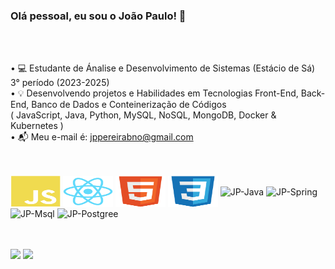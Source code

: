 ### Olá pessoal, eu sou o João Paulo! 👋

<br>
<br>

• 💻 Estudante de Ánalise e Desenvolvimento de Sistemas (Estácio de Sá) 3° período (2023-2025)<br>
• 💡 Desenvolvendo projetos e Habilidades em Tecnologias Front-End, Back-End, Banco de Dados e Conteinerização de Códigos <br> ( JavaScript, Java, Python, MySQL, NoSQL, MongoDB, Docker & Kubernetes )<br>
• 📬 Meu e-mail é: jppereirabno@gmail.com
<br>
<br>


<div style="display: inline_block"><br>
  <img align="center" alt="JP-Js" height="50" width="80" src="https://raw.githubusercontent.com/devicons/devicon/master/icons/javascript/javascript-plain.svg">
  <img align="center" alt="JP-React" height="50" width="80" src="https://raw.githubusercontent.com/devicons/devicon/master/icons/react/react-original.svg">
  <img align="center" alt="JP-HTML" height="50" width="80" src="https://raw.githubusercontent.com/devicons/devicon/master/icons/html5/html5-original.svg">
  <img align="center" alt="JP-CSS" height="50" width="80" src="https://raw.githubusercontent.com/devicons/devicon/master/icons/css3/css3-original.svg">
  <img align="center" alt="JP-Java" height="50" width="80" src="https://cdn.jsdelivr.net/gh/devicons/devicon/icons/java/java-original.svg">
   <img align="center" alt="JP-Spring" height="50" width="80" src="https://cdn.jsdelivr.net/gh/devicons/devicon/icons/spring/spring-original-wordmark.svg" />
  <img align="center" alt="JP-Msql" height="50" width="80" src="https://cdn.jsdelivr.net/gh/devicons/devicon/icons/mysql/mysql-original-wordmark.svg">
  <img align="center" alt="JP-Postgree" height="50" width="80" src="https://cdn.jsdelivr.net/gh/devicons/devicon/icons/postgresql/postgresql-original-wordmark.svg">
</div>

  <br>
  <br>
  
  <div> 
   <p></p>
  <a href = "mailto:jppereirabno@gmail.com"><img src="https://img.shields.io/badge/-Gmail-%23333?style=for-the-badge&logo=gmail&logoColor=white" target="_blank"></a>
  <a href="https://www.linkedin.com/in/jo%C3%A3o-paulo-pereira-da-silva-365910257/" target="_blank"><img src="https://img.shields.io/badge/-LinkedIn-%230077B5?style=for-the-badge&logo=linkedin&logoColor=white" target="_blank"></a> 
